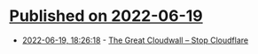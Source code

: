 # [Published on 2022-06-19](index.md)

* [2022-06-19, 18:26:18](https://news.ycombinator.com/item?id=31801947) - [The Great Cloudwall – Stop Cloudflare](https://git.disroot.org/dCF/deCloudflare/src/branch/master/readme/en.md)
